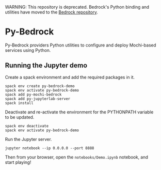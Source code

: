 WARNING: This repository is deprecated. Bedrock's Python binding and utilities have moved to the [Bedrock repository](https://github.com/mochi-hpc/mochi-bedrock).

Py-Bedrock
==========

Py-Bedrock providers Python utilities to configure and deploy Mochi-based
services using Python.

Running the Jupyter demo
------------------------

Create a spack environment and add the required packages in it.

```
spack env create py-bedrock-demo
spack env activate py-bedrock-demo
spack add py-mochi-bedrock
spack add py-jupyterlab-server
spack install
```

Deactivate and re-activate the environment for the PYTHONPATH variable to
be updated.

```
spack env deactivate
spack env activate py-bedrock-demo
```

Run the Jupyter server.

```
jupyter notebook --ip 0.0.0.0 --port 8888
```

Then from your browser, open the `notebooks/Demo.ipynb` notebook,
and start playing!

